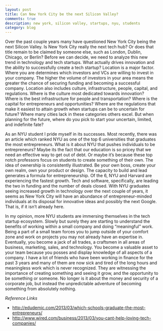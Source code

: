 ```yaml
---
layout: post
title: Can New York City be the next Silicon Valley?
comments: true
description: new york, silicon valley, startups, nyu, students
category: blog
---
```


Over the past couple years many have questioned New York City being the next Silicon Valley. Is New York City really the next tech hub? Or does that title remain to be claimed by someone else, such as London, Dublin, Chicago, or Berlin? Before we can decide, we need to analyze this new trend in technology and tech startups. What actually drives innovation and the ability to successfully create a tech startup? Location is a major factor. Where you are determines which investors and VCs are willing to invest in your company. The higher the volume of investors in your area means the greater the chance of securing funding and becoming a successful company. Location also includes culture, infrastructure, people, capital, and regulations. Where is the culture most dedicated towards innovation? Where is the best infrastructure for people and transportation?  Where is the capital for entrepreneurs and opportunities? Where are the regulations that make it easiest to attain growth when startups can be to uncertain for future? Where many cities lack in these categories others excel. But when planning for the future, where do you pick to start your uncertain, limited, and indefinite fate?

<!--more-->

As an NYU student I pride myself in its successes. Most recently, there was an article which ranked NYU as one of the top 6 universities that graduates the most entrepreneurs. What is it about NYU that pushes individuals to be entrepreneurs? Maybe its the fact that our education is so pricey that we need an effective way to get out of debt. Or maybe it’s because these top notch professors focus on students to create something of their own. The idea of ownership is consistently illustrated. Be your own boss, create your own realm, own your product or design. The capacity to build and lead generates a formula for entrepreneurship. Of the 6, NYU and Harvard are experiencing the fastest growth. Tech and software, specifically, are leading the two in funding and the number of deals closed. With NYU graduates seeing increased growth in technology over the next couple of years, it seems as New York City will have an abundance of entrepreneur-minded individuals at its disposal for innovative ideas and possibly the next Google. That is, if it isn’t already here.

In my opinion, more NYU students are immersing themselves in the tech startup ecosystem. Slowly but surely they are starting to understand the benefits of working within a small company and doing “meaningful” work. Being a part of a small team forces you to jump outside of your comfort zone and work on projects you may not already have an expertise in. Eventually, you become a jack of all trades, a craftsmen in all areas of business, marketing, sales, and technology. You become a valuable asset to your team because you posses and display knowledge of all aspects of a company. I have a lot of friends who have been working in finance for the past 3 years and many of them are now sick and tired of the long hours and meaningless work which is never recognized. They are witnessing the importance of creating something and seeing it grow, and the opportunity to be something or someone. No longer is it about the money and security of a corporate job, but instead the unpredictable adventure of becoming something from absolutely nothing.

*Reference Links*

* <http://edudemic.com/2013/03/which-schools-graduate-the-most-entrepreneurs/>
* <http://www.wired.com/business/2013/03/you-cant-help-loving-tech-companies/>